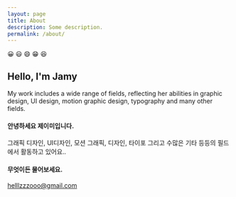 ```yaml
---
layout: page
title: About
description: Some description.
permalink: /about/
---
```


<!-- <img itemprop="image" class="img-rounded" src="#" alt="jamy"> -->
😀 😃 😄 😁 😆
## Hello, I'm Jamy 

My work includes a wide range of fields, reflecting her abilities in graphic design, UI design, motion graphic design, typography and many other fields. 

#### 안녕하세요 제이미입니다.
그래픽 디자인, UI디자인, 모션 그래픽, 디자인, 타이포 그리고 수많은 기타 등등의 필드에서 활동하고 있어요..

#### 무엇이든 물어보세요.
helllzzzooo@gmail.com
